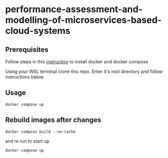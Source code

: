 # performance-assessment-and-modelling-of-microservices-based-cloud-systems

## Prerequisites
Follow steps in this [instruction](https://docs.docker.com/desktop/install/windows-install/) to install docker and docker compose

Using your WSL terminal clone this repo. Enter it's root directory and follow instructions below.

## Usage
```
docker compose up
```

## Rebuild images after changes
```
docker compose build --no-cache
```
and re run to start up
```
docker compose up
```